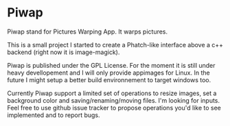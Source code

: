 # Piwap
Piwap stand for Pictures Warping App. It warps pictures. 

This is a small project I started to create a Phatch-like interface above a c++ backend (right now it is image-magick). 

Piwap is published under the GPL License. For the moment it is still under heavy devellopement and I will only provide appimages for Linux. In the future I might setup a better build environnement to target windows too.

Currently Piwap support a limited set of operations to resize images, set a background color and saving/renaming/moving files. I'm looking for inputs. Feel free to use github issue tracker to propose operations you'd like to see implemented and to report bugs.
